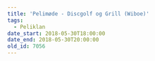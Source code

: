 ```yaml
---
title: 'Pelimøde - Discgolf og Grill (Wiboe)'
tags:
  - Peliklan
date_start: 2018-05-30T18:00:00
date_end: 2018-05-30T20:00:00
old_id: 7056
---
```

